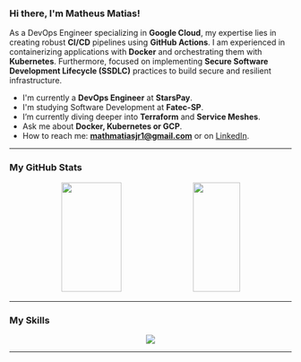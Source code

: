 ### Hi there, I'm Matheus Matias!

As a DevOps Engineer specializing in **Google Cloud**, my expertise lies in creating robust **CI/CD** pipelines using **GitHub Actions**. I am experienced in containerizing applications with **Docker** and orchestrating them with **Kubernetes**. Furthermore, focused on implementing **Secure Software Development Lifecycle (SSDLC)** practices to build secure and resilient infrastructure.

- I'm currently a **DevOps Engineer** at **StarsPay**.
- I'm studying Software Development at **Fatec-SP**.
- I’m currently diving deeper into **Terraform** and **Service Meshes**.
- Ask me about **Docker, Kubernetes or GCP**.
- How to reach me: **mathmatiasjr1@gmail.com** or on [LinkedIn](https://www.linkedin.com/in/matheusoms/).

---

### My GitHub Stats

 <div align="center">  
  <img width="46%" height="195px" src="https://github-readme-stats.vercel.app/api?username=matheusoms&theme=dark&show_icons=true&hide_border=true&count_private=true" />
  <img width="41%" height="195px" src="https://github-readme-stats.vercel.app/api/top-langs/?username=matheusoms&theme=dark&show_icons=true&hide_border=true&layout=compact" /> 
</div>

 ---
 
### My Skills

<p align="center">
  <a href="https://skillicons.dev">
    <img src="https://skillicons.dev/icons?i=linux,github,githubactions,bash,py,grafana,gcp,cloudflare,firebase,mysql,mongodb,git,docker,kubernetes,nginx" />
  </a>
</p>

---
